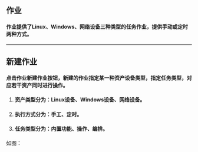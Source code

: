 ## 作业

#### 作业提供了Linux、Windows、网络设备三种类型的任务作业，提供手动或定时两种方式。

---

## 新建作业

#### 点击作业新建作业按钮，新建的作业指定某一种资产设备类型，指定任务类型，对应若干资产同时进行操作。

1. #### **资产类型分为**：Linux设备、Windows设备、网络设备。
2. #### **执行方式分为**：手工、定时。
3. #### **任务类型分为**：内置功能、操作、编排。

如图：



